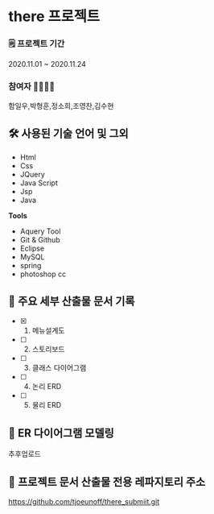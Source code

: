 # there 프로젝트

### 🗒 프로젝트 기간 
2020.11.01 ~ 2020.11.24

### 참여자 🙍‍♀️🙍‍♂️
함일우,박형훈,정소희,조영찬,김수현


## 🛠 사용된 기술 언어 및 그외
- Html
- Css
- JQuery
- Java Script
- Jsp
- Java

**Tools**
- Aquery Tool
- Git & Github  
- Eclipse
- MySQL
- spring
- photoshop cc

## 📌 주요 세부 산출물 문서 기록
- [x] 1) 메뉴설계도
- [ ] 2) 스토리보드
- [ ] 3) 클래스 다이어그램
- [ ] 4) 논리 ERD
- [ ] 5) 물리 ERD  

## 🔗 ER 다이어그램 모델링
추후업로드

## 🔗 프로젝트 문서 산출물 전용 레파지토리 주소
https://github.com/tjoeunoff/there_submiit.git  


